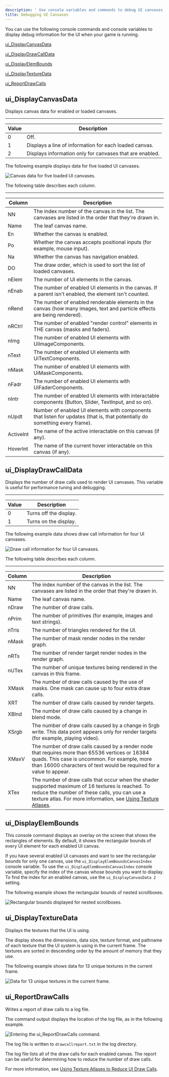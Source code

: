 ```yaml
---
description: ' Use console variables and commands to debug UI canvases in Open 3D Engine. '
title: Debugging UI Canvases
---
```


You can use the following console commands and console variables to display debug information for the UI when your game is running.

[ui\_DisplayCanvasData](#ui-editor-debugging-ui-canvases-display-canvas-data)

[ui\_DisplayDrawCallData](#ui-editor-debugging-ui-canvases-display-draw-call-data)

[ui\_DisplayElemBounds](#ui-editor-debugging-ui-canvases-display-elem-bounds)

[ui\_DisplayTextureData](#ui-editor-debugging-ui-canvases-display-texture-data)

[ui\_ReportDrawCalls](#ui-editor-debugging-ui-canvases-report-draw-calls)

## ui\_DisplayCanvasData 

Displays canvas data for enabled or loaded canvases.


****

| Value | Description |
| --- | --- |
| 0 | Off. |
| 1 | Displays a line of information for each loaded canvas. |
| 2 | Displays information only for canvases that are enabled. |

The following example displays data for five loaded UI canvases.

![Canvas data for five loaded UI canvases.](/images/user-guide/game_ui_editor/ui-editor-debugging-ui-canvases-1.png)

The following table describes each column.


****

| **Column** | **Description** |
| --- | --- |
| NN | The index number of the canvas in the list. The canvases are listed in the order that they're drawn in. |
| Name | The leaf canvas name. |
| En | Whether the canvas is enabled. |
| Po | Whether the canvas accepts positional inputs (for example, mouse input). |
| Na | Whether the canvas has navigation enabled. |
| DO | The draw order, which is used to sort the list of loaded canvases. |
| nElem | The number of UI elements in the canvas. |
| nEnab | The number of enabled UI elements in the canvas. If a parent isn't enabled, the element isn't counted. |
| nRend | The number of enabled renderable elements in the canvas (how many images, text and particle effects are being rendered). |
| nRCtrl | The number of enabled "render control" elements in THE canvas (masks and faders). |
| nImg | The number of enabled UI elements with UiImageComponents. |
| nText | The number of enabled UI elements with UiTextComponents. |
| nMask | The number of enabled UI elements with UiMaskComponents. |
| nFadr | The number of enabled UI elements with UiFaderComponents. |
| nIntr | The number of enabled UI elements with interactable components (Button, Slider, TextInput, and so on). |
| nUpdt | Number of enabled UI elements with components that listen for updates (that is, that potentially do something every frame). |
| ActiveInt | The name of the active interactable on this canvas (if any). |
| HoverInt | The name of the current hover interactable on this canvas (if any). |

## ui\_DisplayDrawCallData 

Displays the number of draw calls used to render UI canvases. This variable is useful for performance tuning and debugging.


****

| Value | Description |
| --- | --- |
| 0 | Turns off the display. |
| 1 | Turns on the display. |

The following example data shows draw call information for four UI canvases.

![Draw call information for four UI canvases.](/images/user-guide/game_ui_editor/ui-editor-debugging-ui-canvases-2.png)

The following table describes each column.


****

| Column | Description |
| --- | --- |
| NN | The index number of the canvas in the list. The canvases are listed in the order that they're drawn in. |
| Name | The leaf canvas name. |
| nDraw | The number of draw calls. |
| nPrim | The number of primitives (for example, images and text strings). |
| nTris | The number of triangles rendered for the UI. |
| nMask | The number of mask render nodes in the render graph. |
| nRTs | The number of render target render nodes in the render graph. |
| nUTex | The number of unique textures being rendered in the canvas in this frame. |
| XMask | The number of draw calls caused by the use of masks.  One mask can cause up to four extra draw calls.  |
| XRT | The number of draw calls caused by render targets. |
| XBlnd | The number of draw calls caused by a change in blend mode. |
| XSrgb | The number of draw calls caused by a change in Srgb write. This data point appears only for render targets (for example, playing video). |
| XMaxV | The number of draw calls caused by a render node that requires more than 65536 vertices or 16384 quads. This case is uncommon. For example, more than 16000 characters of text would be required for a value to appear. |
| XTex | The number of draw calls that occur when the shader supported maximum of 16 textures is reached. To reduce the number of these calls, you can use a texture atlas. For more information, see [Using Texture Atlases](/docs/user-guide/interactivity/user-interface/editor/texture-atlases). |

## ui\_DisplayElemBounds 

This console command displays an overlay on the screen that shows the rectangles of elements. By default, it shows the rectangular bounds of every UI element for each enabled UI canvas.

If you have several enabled UI canvases and want to see the rectangular bounds for only one canvas, use the `ui_DisplayElemBoundsCanvasIndex` console variable. To use the `ui_DisplayElemBoundsCanvasIndex` console variable, specify the index of the canvas whose bounds you want to display. To find the index for an enabled canvas, use the `ui_DisplayCanvasData 2` setting.

The following example shows the rectangular bounds of nested scrollboxes.

![Rectangular bounds displayed for nested scrollboxes.](/images/user-guide/game_ui_editor/ui-editor-debugging-ui-canvases-3.png)

## ui\_DisplayTextureData 

Displays the textures that the UI is using.

The display shows the dimensions, data size, texture format, and pathname of each texture that the UI system is using in the current frame. The textures are sorted in descending order by the amount of memory that they use.

The following example shows data for 13 unique textures in the current frame.

![Data for 13 unique textures in the current frame.](/images/user-guide/game_ui_editor/ui-editor-debugging-ui-canvases-4.png)

## ui\_ReportDrawCalls 

Writes a report of draw calls to a log file.

The command output displays the location of the log file, as in the following example.

![Entering the ui_ReportDrawCalls command.](/images/user-guide/game_ui_editor/ui-editor-debugging-ui-canvases-5.png)

The log file is written to `drawcallreport.txt` in the log directory.

The log file lists all of the draw calls for each enabled canvas. The report can be useful for determining how to reduce the number of draw calls.

For more information, see [Using Texture Atlases to Reduce UI Draw Calls](/docs/user-guide/interactivity/user-interface/editor/texture-atlases-using-texture-atlases-to-reduce-ui-draw-calls).
